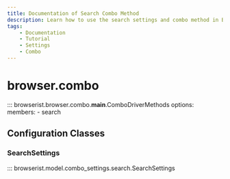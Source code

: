 ```yaml
---
title: Documentation of Search Combo Method
description: Learn how to use the search settings and combo method in Browserist. Includes code examples for beginners and advanced users for web scraping and browser automation.
tags:
    - Documentation
    - Tutorial
    - Settings
    - Combo
---
```


# browser.combo

::: browserist.browser.combo.__main__.ComboDriverMethods
    options:
        members:
            - search

## Configuration Classes
### SearchSettings

::: browserist.model.combo_settings.search.SearchSettings
